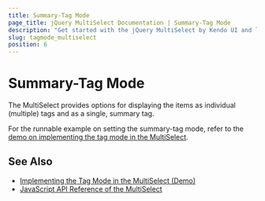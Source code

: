 ```yaml
---
title: Summary-Tag Mode
page_title: jQuery MultiSelect Documentation | Summary-Tag Mode
description: "Get started with the jQuery MultiSelect by Kendo UI and learn how to display single or multiple tags for the selected items."
slug: tagmode_multiselect
position: 6
---
```


# Summary-Tag Mode

The MultiSelect provides options for displaying the items as individual (multiple) tags and as a single, summary tag.

For the runnable example on setting the summary-tag mode, refer to the [demo on implementing the tag mode in the MultiSelect](https://demos.telerik.com/kendo-ui/multiselect/tag-mode).

## See Also

* [Implementing the Tag Mode in the MultiSelect (Demo)](https://demos.telerik.com/kendo-ui/multiselect/tag-mode)
* [JavaScript API Reference of the MultiSelect](/api/javascript/ui/multiselect)
